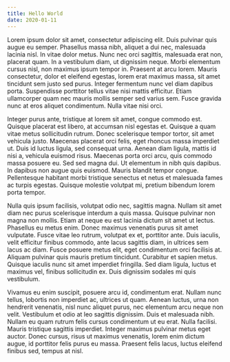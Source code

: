 ```yaml
---
title: Hello World
date: 2020-01-11
---
```


Lorem ipsum dolor sit amet, consectetur adipiscing elit. Duis pulvinar quis augue eu semper. Phasellus massa nibh, aliquet a dui nec, malesuada lacinia nisl. In vitae dolor metus. Nunc nec orci sagittis, malesuada erat non, placerat quam. In a vestibulum diam, ut dignissim neque. Morbi elementum cursus nisl, non maximus ipsum tempor in. Praesent at arcu lorem. Mauris consectetur, dolor et eleifend egestas, lorem erat maximus massa, sit amet tincidunt sem justo sed purus. Integer fermentum nunc vel diam dapibus porta. Suspendisse porttitor tellus vitae nisi mattis efficitur. Etiam ullamcorper quam nec mauris mollis semper sed varius sem. Fusce gravida nunc at eros aliquet condimentum. Nulla vitae nisi orci.

Integer purus ante, tristique at lorem sit amet, congue commodo est. Quisque placerat est libero, at accumsan nisl egestas et. Quisque a quam vitae metus sollicitudin rutrum. Donec scelerisque tempor tortor, sit amet vehicula justo. Maecenas placerat orci felis, eget rhoncus massa imperdiet ut. Duis id luctus ligula, sed consequat urna. Aenean diam ligula, mattis id nisi a, vehicula euismod risus. Maecenas porta orci arcu, quis commodo massa posuere eu. Sed sed magna dui. Ut elementum in nibh quis dapibus. In dapibus non augue quis euismod. Mauris blandit tempor congue. Pellentesque habitant morbi tristique senectus et netus et malesuada fames ac turpis egestas. Quisque molestie volutpat mi, pretium bibendum lorem porta tempor.

Nulla quis ipsum facilisis, volutpat odio nec, sagittis magna. Nullam sit amet diam nec purus scelerisque interdum a quis massa. Quisque pulvinar non magna non mollis. Etiam at neque eu est lacinia dictum sit amet ut lectus. Phasellus eu metus enim. Donec maximus venenatis purus sit amet vulputate. Fusce vitae leo rutrum, volutpat ex et, porttitor ante. Duis iaculis, velit efficitur finibus commodo, ante lacus sagittis diam, in ultrices sem lacus ac diam. Fusce posuere metus elit, eget condimentum orci facilisis at. Aliquam pulvinar quis mauris pretium tincidunt. Curabitur et sapien metus. Quisque iaculis nunc sit amet imperdiet fringilla. Sed diam ligula, luctus et maximus vel, finibus sollicitudin ex. Duis dignissim sodales mi quis vestibulum.

Vivamus eu enim suscipit, posuere arcu id, condimentum erat. Nullam nunc tellus, lobortis non imperdiet ac, ultrices ut quam. Aenean luctus, urna non hendrerit venenatis, nisl nunc aliquet purus, nec elementum arcu neque non velit. Vestibulum et odio at leo sagittis dignissim. Duis et malesuada nibh. Nullam eu quam rutrum felis cursus condimentum ut eu erat. Nulla facilisi. Mauris tristique sagittis imperdiet. Integer maximus pulvinar metus eget auctor. Donec cursus, risus ut maximus venenatis, lorem enim dictum augue, id porttitor felis purus eu massa. Praesent felis lacus, luctus eleifend finibus sed, tempus at nisl. 
